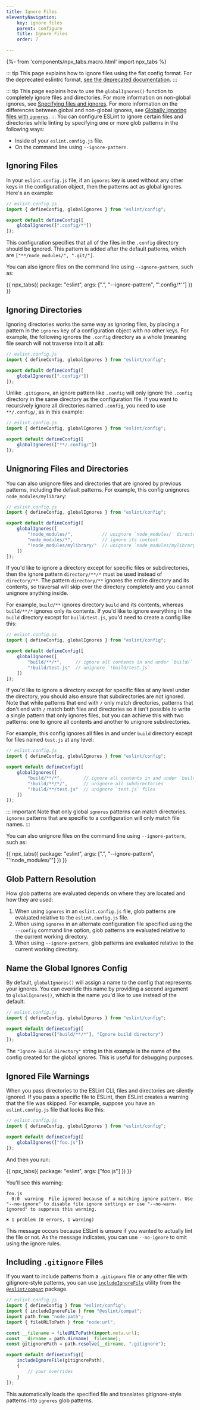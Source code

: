 ```yaml
---
title: Ignore Files
eleventyNavigation:
    key: ignore files
    parent: configure
    title: Ignore Files
    order: 7

---
```


{%- from 'components/npx_tabs.macro.html' import npx_tabs %}

::: tip
This page explains how to ignore files using the flat config format. For the deprecated eslintrc format, [see the deprecated documentation](ignore-deprecated).
:::

::: tip
This page explains how to use the `globalIgnores()` function to completely ignore files and directories. For more information on non-global ignores, see [Specifying files and ignores](configuration-files#specifying-files-and-ignores). For more information on the differences between global and non-global ignores, see [Globally ignoring files with `ignores`](configuration-files#globally-ignoring-files-with-ignores).
:::
You can configure ESLint to ignore certain files and directories while linting by specifying one or more glob patterns in the following ways:

* Inside of your `eslint.config.js` file.
* On the command line using `--ignore-pattern`.

## Ignoring Files

In your `eslint.config.js` file, if an `ignores` key is used without any other keys in the configuration object, then the patterns act as global ignores. Here's an example:

```js
// eslint.config.js
import { defineConfig, globalIgnores } from "eslint/config";

export default defineConfig([
    globalIgnores([".config/*"])
]);
```

This configuration specifies that all of the files in the `.config` directory should be ignored. This pattern is added after the default patterns, which are `["**/node_modules/", ".git/"]`.

You can also ignore files on the command line using `--ignore-pattern`, such as:

{{ npx_tabs({
    package: "eslint",
    args: [".", "--ignore-pattern", "\'.config/*\'"]
}) }}

## Ignoring Directories

Ignoring directories works the same way as ignoring files, by placing a pattern in the `ignores` key of a configuration object with no other keys. For example, the following ignores the `.config` directory as a whole (meaning file search will not traverse into it at all):

```js
// eslint.config.js
import { defineConfig, globalIgnores } from "eslint/config";

export default defineConfig([
    globalIgnores([".config/"])
]);
```

Unlike `.gitignore`, an ignore pattern like `.config` will only ignore the `.config` directory in the same directory as the configuration file. If you want to recursively ignore all directories named `.config`, you need to use `**/.config/`, as in this example:

```js
// eslint.config.js
import { defineConfig, globalIgnores } from "eslint/config";

export default defineConfig([
    globalIgnores(["**/.config/"])
]);
```

## Unignoring Files and Directories

You can also unignore files and directories that are ignored by previous patterns, including the default patterns. For example, this config unignores `node_modules/mylibrary`:

```js
// eslint.config.js
import { defineConfig, globalIgnores } from "eslint/config";

export default defineConfig([
    globalIgnores([
        "!node_modules/",           // unignore `node_modules/` directory
        "node_modules/*",           // ignore its content
        "!node_modules/mylibrary/"  // unignore `node_modules/mylibrary` directory
    ])
]);
```

If you'd like to ignore a directory except for specific files or subdirectories, then the ignore pattern `directory/**/*` must be used instead of `directory/**`. The pattern `directory/**` ignores the entire directory and its contents, so traversal will skip over the directory completely and you cannot unignore anything inside.

For example,  `build/**` ignores directory `build` and its contents, whereas `build/**/*` ignores only its contents. If you'd like to ignore everything in the `build` directory except for `build/test.js`, you'd need to create a config like this:

```js
// eslint.config.js
import { defineConfig, globalIgnores } from "eslint/config";

export default defineConfig([
    globalIgnores([
        "build/**/*",     // ignore all contents in and under `build/` directory but not the `build/` directory itself
        "!build/test.js"  // unignore `!build/test.js`
    ])
]);
```

If you'd like to ignore a directory except for specific files at any level under the directory, you should also ensure that subdirectories are not ignored. Note that while patterns that end with `/` only match directories, patterns that don't end with `/` match both files and directories so it isn't possible to write a single pattern that only ignores files, but you can achieve this with two patterns: one to ignore all contents and another to unignore subdirectories.

For example, this config ignores all files in and under `build` directory except for files named `test.js` at any level:

```js
// eslint.config.js
import { defineConfig, globalIgnores } from "eslint/config";

export default defineConfig([
    globalIgnores([
        "build/**/*",        // ignore all contents in and under `build/` directory but not the `build/` directory itself
        "!build/**/*/",      // unignore all subdirectories
        "!build/**/test.js"  // unignore `test.js` files
    ])
]);
```

::: important
Note that only global `ignores` patterns can match directories.
`ignores` patterns that are specific to a configuration will only match file names.
:::

You can also unignore files on the command line using `--ignore-pattern`, such as:

{{ npx_tabs({
    package: "eslint",
    args: [".", "--ignore-pattern", "\'!node_modules/\'"]
}) }}

## Glob Pattern Resolution

How glob patterns are evaluated depends on where they are located and how they are used:

1. When using `ignores` in an `eslint.config.js` file, glob patterns are evaluated relative to the `eslint.config.js` file.
1. When using `ignores` in an alternate configuration file specified using the `--config` command line option, glob patterns are evaluated relative to the current working directory.
1. When using `--ignore-pattern`, glob patterns are evaluated relative to the current working directory.

## Name the Global Ignores Config

By default, `globalIgnores()` will assign a name to the config that represents your ignores. You can override this name by providing a second argument to `globalIgnores()`, which is the name you'd like to use instead of the default:

```js
// eslint.config.js
import { defineConfig, globalIgnores } from "eslint/config";

export default defineConfig([
    globalIgnores(["build/**/*"], "Ignore build directory")
]);
```

The `"Ignore Build Directory"` string in this example is the name of the config created for the global ignores. This is useful for debugging purposes.

## Ignored File Warnings

When you pass directories to the ESLint CLI, files and directories are silently ignored. If you pass a specific file to ESLint, then ESLint creates a warning that the file was skipped. For example, suppose you have an `eslint.config.js` file that looks like this:

```js
// eslint.config.js
import { defineConfig, globalIgnores } from "eslint/config";

export default defineConfig([
    globalIgnores(["foo.js"])
]);
```

And then you run:

{{ npx_tabs({
    package: "eslint",
    args: ["foo.js"]
}) }}

You'll see this warning:

```text
foo.js
  0:0  warning  File ignored because of a matching ignore pattern. Use "--no-ignore" to disable file ignore settings or use "--no-warn-ignored" to suppress this warning.

✖ 1 problem (0 errors, 1 warning)
```

This message occurs because ESLint is unsure if you wanted to actually lint the file or not. As the message indicates, you can use `--no-ignore` to omit using the ignore rules.

## Including `.gitignore` Files

If you want to include patterns from a `.gitignore` file or any other file with gitignore-style patterns, you can use [`includeIgnoreFile`](https://github.com/eslint/rewrite/tree/main/packages/compat#including-ignore-files) utility from the [`@eslint/compat`](https://www.npmjs.com/package/@eslint/compat) package.

```js
// eslint.config.js
import { defineConfig } from "eslint/config";
import { includeIgnoreFile } from "@eslint/compat";
import path from "node:path";
import { fileURLToPath } from "node:url";

const __filename = fileURLToPath(import.meta.url);
const __dirname = path.dirname(__filename);
const gitignorePath = path.resolve(__dirname, ".gitignore");

export default defineConfig([
    includeIgnoreFile(gitignorePath),
    {
        // your overrides
    }
]);
```

This automatically loads the specified file and translates gitignore-style patterns into `ignores` glob patterns.
